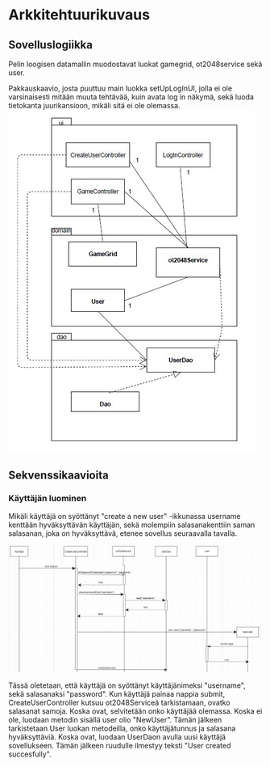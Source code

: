 # Arkkitehtuurikuvaus
## Sovelluslogiikka
Pelin loogisen datamallin muodostavat luokat gamegrid, ot2048service sekä user.

Pakkauskaavio, josta puuttuu main luokka setUpLogInUI, jolla ei ole varsinaisesti mitään muuta tehtävää, kuin avata log in näkymä, sekä luoda tietokanta juurikansioon, mikäli sitä ei ole olemassa.
<img src="https://github.com/lehtoneo/ot-harjoitustyo/blob/master/ot2048/dokumentaatio/kuvia/uusiPakkausKaavioKuva.JPG">

## Sekvenssikaavioita

### Käyttäjän luominen

Mikäli käyttäjä on syöttänyt "create a new user" -ikkunassa username kenttään hyväksyttävän käyttäjän, sekä molempiin salasanakenttiin saman salasanan, joka on hyväksyttävä, etenee sovellus seuraavalla tavalla.


<img src="https://github.com/lehtoneo/ot-harjoitustyo/blob/master/ot2048/dokumentaatio/kuvia/ohtesekvenssiuusi.JPG">

 Tässä oletetaan, että käyttäjä on syöttänyt käyttäjänimeksi "username", sekä salasanaksi "password".
 Kun käyttäjä painaa nappia submit, CreateUserController kutsuu ot2048Serviceä tarkistamaan, ovatko salasanat samoja. Koska ovat, selvitetään onko käyttäjää olemassa. Koska ei ole, luodaan metodin sisällä user olio "NewUser". Tämän jälkeen tarkistetaan User luokan metodeilla, onko käyttäjätunnus ja salasana hyväksyttäviä. Koska ovat, luodaan UserDaon avulla uusi käyttäjä sovellukseen. Tämän jälkeen ruudulle ilmestyy teksti "User created succesfully".


